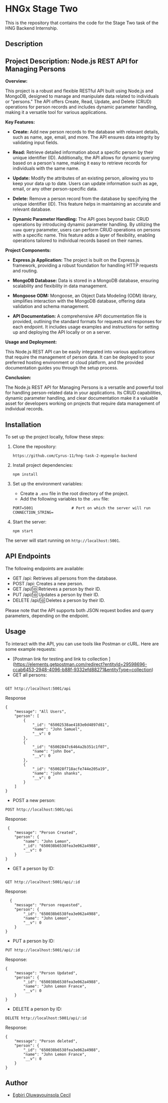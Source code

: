 # HNGx Stage Two

This is the repository that contains the code for the Stage Two task of the HNG Backend Internship.

## Description
## Project Description: Node.js REST API for Managing Persons

**Overview:**

This project is a robust and flexible RESTful API built using Node.js and MongoDB, designed to manage and manipulate data related to individuals or "persons." The API offers Create, Read, Update, and Delete (CRUD) operations for person records and includes dynamic parameter handling, making it a versatile tool for various applications.

**Key Features:**

- **Create:** Add new person records to the database with relevant details, such as name, age, email, and more. The API ensures data integrity by validating input fields.

- **Read:** Retrieve detailed information about a specific person by their unique identifier (ID). Additionally, the API allows for dynamic querying based on a person's name, making it easy to retrieve records for individuals with the same name.

- **Update:** Modify the attributes of an existing person, allowing you to keep your data up to date. Users can update information such as age, email, or any other person-specific data.

- **Delete:** Remove a person record from the database by specifying the unique identifier (ID). This feature helps in maintaining an accurate and relevant database.

- **Dynamic Parameter Handling:** The API goes beyond basic CRUD operations by introducing dynamic parameter handling. By utilizing the `name` query parameter, users can perform CRUD operations on persons with a specific name. This feature adds a layer of flexibility, enabling operations tailored to individual records based on their names.

**Project Components:**

- **Express.js Application:** The project is built on the Express.js framework, providing a robust foundation for handling HTTP requests and routing.

- **MongoDB Database:** Data is stored in a MongoDB database, ensuring scalability and flexibility in data management.

- **Mongoose ODM:** Mongoose, an Object Data Modeling (ODM) library, simplifies interaction with the MongoDB database, offering data validation and schema management.

- **API Documentation:** A comprehensive API documentation file is provided, outlining the standard formats for requests and responses for each endpoint. It includes usage examples and instructions for setting up and deploying the API locally or on a server.

**Usage and Deployment:**

This Node.js REST API can be easily integrated into various applications that require the management of person data. It can be deployed to your preferred hosting environment or cloud platform, and the provided documentation guides you through the setup process.

**Conclusion:**

The Node.js REST API for Managing Persons is a versatile and powerful tool for handling person-related data in your applications. Its CRUD capabilities, dynamic parameter handling, and clear documentation make it a valuable asset for developers working on projects that require data management of individual records.

## Installation

To set up the project locally, follow these steps:

1. Clone the repository:

   ```
   https://github.com/Cyrus-11/hng-task-2-mypeople-backend
   ```

2. Install project dependencies:

   ```
   npm install
   ```

4. Set up the environment variables:

   - Create a `.env` file in the root directory of the project.
   - Add the following variables to the `.env` file:
   ```
   PORT=5001                 # Port on which the server will run
   CONNECTION_STRING=
   ```

5. Start the server:

   ```
   npm start
   ```

The server will start running on `http://localhost:5001`.

## API Endpoints

The following endpoints are available:

- GET /api: Retrieves all persons from the database.
- POST /api: Creates a new person.
- GET /api/:id: Retrieves a person by their ID.
- PUT /api/:id: Updates a person by their ID.
- DELETE /api/:id: Deletes a person by their ID.

Please note that the API supports both JSON request bodies and query parameters, depending on the endpoint.

## Usage

To interact with the API, you can use tools like Postman or cURL. Here are some example requests:
- [Postman link for testing and link to collection ] (https://elements.getpostman.com/redirect?entityId=29598696-ccab6453-2948-4096-b88f-9332efd88271&entityType=collection)
- GET all persons:

```

GET http://localhost:5001/api

```

Response

```
{
    "message": "All Users",
    "person": [
        {
            "_id": "65002538ae4183e0d4897d81",
            "name": "John Samuel",
            "__v": 0
        },
        {
            "_id": "65002847c6464a2b351c1f07",
            "name": "john Doe",
            "__v": 0
        },
        {
            "_id": "650028f718acfe744e205a19",
            "name": "john shanks",
            "__v": 0
        }
    ]
}
```

- POST a new person:

```
POST http://localhost:5001/api
```

Response:
```
 {
    "message": "Person Created",
    "person": {
        "name": "John Lemon",
        "_id": "650038b6538fea3e062a4988",
        "__v": 0
    }
}
```

- GET a person by ID:

```

GET http://localhost:5001/api/:id

```

Response:

```
  {
    "message": "Person requested",
    "person": {
        "_id": "650038b6538fea3e062a4988",
        "name": "John Lemon",
        "__v": 0
    }
}

```

- PUT a person by ID:

```
PUT http://localhost:5001/api/:id
```
Response:
```
{
    "message": "Person Updated",
    "person": {
        "_id": "650038b6538fea3e062a4988",
        "name": "John Lemon France",
        "__v": 0
    }
}
```

- DELETE a person by ID:

```
DELETE http://localhost:5001/api/:id
```

Response:

```
{
    "message": "Person deleted",
    "person": {
        "_id": "650038b6538fea3e062a4988",
        "name": "John Lemon France",
        "__v": 0
    }
}
```


## Author

- [Egbiri Oluwayouinsola Cecil](https://github.com/Cyrus-11)

```

```
